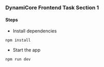 ### DynamiCore Frontend Task Section 1

#### Steps

- Install dependencies

```bash
npm install
```

- Start the app

```bash
npm run dev
```
